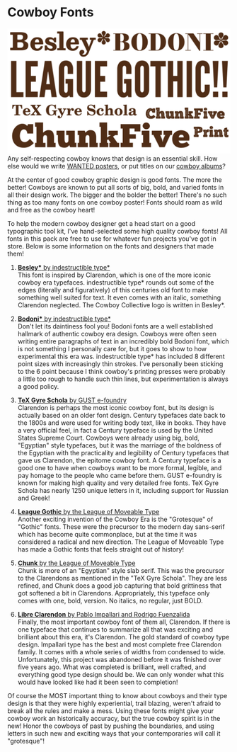 # Cowboy Fonts
![Cowboy Fonts](https://raw.githubusercontent.com/CowboyCollective/Cowboy-Fonts/master/cowboy%20fonts.png)
Any self-respecting cowboy knows that design is an essential skill. How else would we write [WANTED posters](https://cowboycollective.cc/2019/12/01/WANTEDPosters.html), or put titles on our [cowboy albums](https://CowboyCollective.cc/2019/11/29/SongsOfTheCowboyVol01.html)?

At the center of good cowboy graphic design is good fonts. The more the better! Cowboys are known to put all sorts of big, bold, and varied fonts in all their design work. The bigger and the bolder the better! There's no such thing as too many fonts on one cowboy poster! Fonts should roam as wild and free as the cowboy heart!

To help the modern cowboy designer get a head start on a good typographic tool kit, I've hand-selected some high quality cowboy fonts! All fonts in this pack are free to use for whatever fun projects you've got in store. Below is some information on the fonts and designers that made them!

1. [**Besley\*** by indestructible type\*](https://indestructibletype.com/Besley.html)<br>
This font is inspired by Clarendon, which is one of the more iconic cowboy era typefaces. indestructible type* rounds out some of the edges (literally and figuratively) of this centuries old font to make something well suited for text. It even comes with an italic, something Clarendon neglected. The Cowboy Collective logo is written in Besley*.

2. [**Bodoni\*** by indestructible type\*](https://indestructibletype.com/Bodoni.html)<br>
Don't let its daintiness fool you! Bodoni fonts are a well established hallmark of authentic cowboy era design. Cowboys were often seen writing entire paragraphs of text in an incredibly bold Bodoni font, which is not something I personally care for, but it goes to show to how experimental this era was. indestructible type* has included 8 different point sizes with increasingly thin strokes. I've personally been sticking to the 6 point because I think cowboy's printing presses were probably a little too rough to handle such thin lines, but experimentation is always a good policy.

3. [**TeX Gyre Schola** by GUST e-foundry](https://www.fontsquirrel.com/fonts/TeX-Gyre-Schola)<br>
Clarendon is perhaps the most iconic cowboy font, but its design is actually based on an older font design. Century typefaces date back to the 1800s and were used for writing body text, like in books. They have a very official feel, in fact a Century typeface is used by the United States Supreme Court.  Cowboys were already using big, bold, "Egyptian" style typefaces, but it was the marriage of the boldness of the Egyptian with the practicality and legibility of Century typefaces that gave us Clarendon, the epitome cowboy font. A Century typeface is a good one to have when cowboys want to be more formal, legible, and pay homage to the people who came before them. GUST e-foundry is known for making high quality and very detailed free fonts. TeX Gyre Schola has nearly 1250 unique letters in it, including support for Russian and Greek!

4. [**League Gothic** by the League of Moveable Type](https://www.theleagueofmoveabletype.com/league-gothic)<br>
Another exciting invention of the Cowboy Era is the "Grotesque" of "Gothic" fonts. These were the precursor to the modern day sans-serif which has become quite commonplace, but at the time it was considered a radical and new direction. The League of Moveable Type has made a Gothic fonts that feels straight out of history!

5. [**Chunk** by the League of Moveable Type](https://www.theleagueofmoveabletype.com/chunk)<br>
Chunk is more of an "Egyptian" style slab serif. This was the precursor to the Clarendons as mentioned in the "TeX Gyre Schola". They are less refined, and Chunk does a good job capturing that bold grittiness that got softened a bit in Clarendons. Appropriately, this typeface only comes with one, bold, version. No italics, no regular, just BOLD.

6. [**Libre Clarendon** by Pablo Impallari and Rodrigo Fuenzalida](https://github.com/impallari/Libre-Clarendon)<br>
Finally, the most important cowboy font of them all, Clarendon. If there is one typeface that continues to summarize all that was exciting and brilliant about this era, it's Clarendon. The gold standard of cowboy type design. Impallari type has the best and most complete free Clarendon family. It comes with a whole series of widths from condensed to wide. Unfortunately, this project was abandoned before it was finished over five years ago. What was completed is brilliant, well crafted, and everything good type design should be. We can only wonder what this would have looked like had it been seen to completion!

Of course the MOST important thing to know about cowboys and their type design is that they were highly experiential, trail blazing, weren't afraid to break all the rules and make a mess. Using these fonts might give your cowboy work an historically accuracy,  but the true cowboy spirit is in the new! Honor the cowboys of past by pushing the boundaries, and using letters in such new and exciting ways that your contemporaries will call it "grotesque"!
